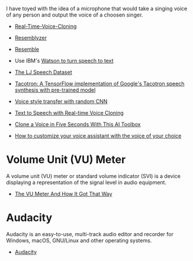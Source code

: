 
I have toyed with the idea of a microphone that would take a singing voice of any person and output the voice of a choosen singer.

* [Real-Time-Voice-Cloning](https://github.com/CorentinJ/Real-Time-Voice-Cloning)
* [Resemblyzer](https://github.com/resemble-ai/Resemblyzer)
* [Resemble](https://www.resemble.ai/)

* Use IBM's [Watson to turn speech to text](https://www.ibm.com/cloud/watson-speech-to-text)

* [The LJ Speech Dataset](https://keithito.com/LJ-Speech-Dataset/)

* [Tacotron: A TensorFlow implementation of Google's Tacotron speech synthesis with pre-trained model](https://github.com/keithito/tacotron)

* [Voice style transfer with random CNN](https://github.com/mazzzystar/randomCNN-voice-transfer)

* [Text to Speech with Real-time Voice Cloning](https://medium.com/wavy-engineering/text-to-speech-with-real-time-voice-cloning-16346127742)

* [Clone a Voice in Five Seconds With This AI Toolbox](https://medium.com/syncedreview/clone-a-voice-in-five-seconds-with-this-ai-toolbox-f3f116b11281)

* [How to customize your voice assistant with the voice of your choice](https://opensource.com/article/21/1/customize-voice-assistant)

# Volume Unit (VU) Meter
A volume unit (VU) meter or standard volume indicator (SVI) is a device displaying a representation of the signal level in audio equipment.

* [The VU Meter And How It Got That Way](https://hackaday.com/2018/08/09/the-vu-meter-and-how-it-got-that-way/)

# Audacity
Audacity is an easy-to-use, multi-track audio editor and recorder for Windows, macOS, GNU/Linux and other operating systems.

* [Audacity](https://www.audacityteam.org/)

